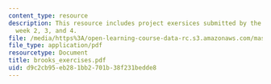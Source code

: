 ```yaml
---
content_type: resource
description: This resource includes project exersices submitted by the student in
  week 2, 3, and 4.
file: /media/https%3A/open-learning-course-data-rc.s3.amazonaws.com/mas-965-relational-machines-spring-2005/d9c2cb95eb281bb2701b38f231bedde8_brooks_exercises.pdf
file_type: application/pdf
resourcetype: Document
title: brooks_exercises.pdf
uid: d9c2cb95-eb28-1bb2-701b-38f231bedde8
---
```

